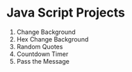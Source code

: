 # Java Script Projects

1. Change Background
2. Hex Change Background
3. Random Quotes
4. Countdown Timer
5. Pass the Message
